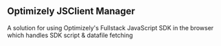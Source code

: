 ## Optimizely JSClient Manager
A solution for using Optimizely's Fullstack JavaScript SDK in the browser which handles SDK script & datafile fetching
